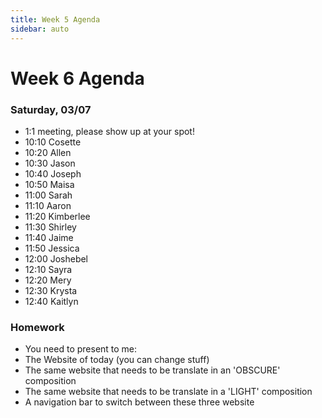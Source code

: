 ```yaml
---
title: Week 5 Agenda
sidebar: auto
---
```


# Week 6 Agenda


### Saturday, 03/07

- 1:1 meeting, please show up at your spot!
- 10:10 Cosette
- 10:20 Allen
- 10:30 Jason
- 10:40 Joseph
- 10:50 Maisa
- 11:00  Sarah
- 11:10 Aaron
- 11:20 Kimberlee
- 11:30 Shirley
- 11:40 Jaime
- 11:50 Jessica  
- 12:00 Joshebel
- 12:10 Sayra
- 12:20 Mery
- 12:30 Krysta
- 12:40 Kaitlyn



### Homework

- You need to present to me:
- The Website of today (you can change stuff)
- The same website that needs to be translate in an 'OBSCURE' composition
- The same website that needs to be translate in a 'LIGHT' composition
- A navigation bar to switch between these three website
